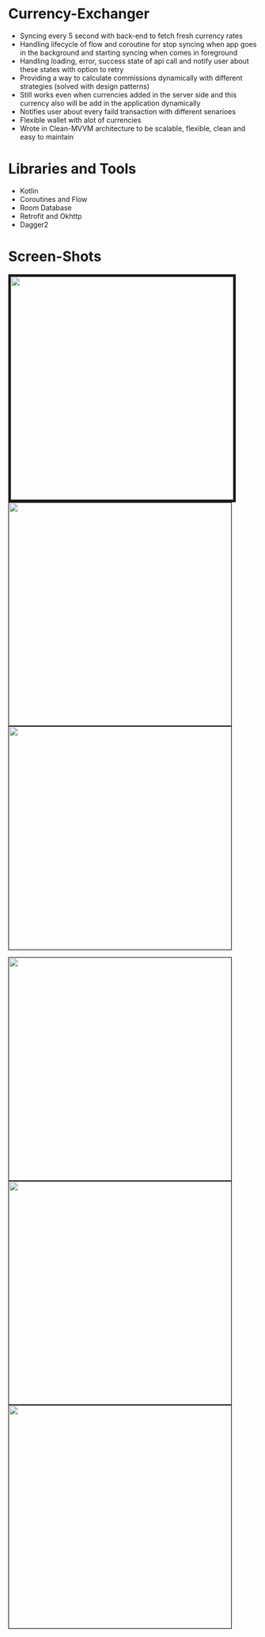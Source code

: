 # Currency-Exchanger
* Syncing every 5 second with back-end to fetch fresh currency rates
* Handling lifecycle of flow and coroutine for stop syncing when app goes in the background and starting syncing when comes in foreground
* Handling loading, error, success state of api call and notify user about these states with option to retry
* Providing a way to calculate commissions dynamically with different strategies (solved with design patterns)
* Still works even when currencies added in the server side and this currency also will be add in the application dynamically
* Notifies user about every faild transaction with different senarioes
* Flexible wallet with alot of currencies
* Wrote in Clean-MVVM architecture to be scalable, flexible, clean and easy to maintain

# Libraries and Tools
* Kotlin
* Coroutines and Flow
* Room Database
* Retrofit and Okhttp
* Dagger2

# Screen-Shots
<p> <img height="450" src="https://user-images.githubusercontent.com/52744015/164037933-eaddde99-384c-409c-9319-89a842e9169b.jpg" border="5" />
<img height="450" src="https://user-images.githubusercontent.com/52744015/164038199-1e8be482-c63a-4ff6-9412-ceb2ef146368.jpg" border="1"/>
<img height="450" src="https://user-images.githubusercontent.com/52744015/164038375-b4b59587-a29d-4f3f-a97b-84a2b15f7062.jpg" border="1"/> </p>
<p> <img height="450" src="https://user-images.githubusercontent.com/52744015/164038521-6a40d876-af8f-4fd0-81fe-064e92fcbf92.jpg" border="1"/>
<img height="450" src="https://user-images.githubusercontent.com/52744015/164038661-0e195618-cb27-4f7a-b862-ffbce8be6535.jpg" border="1"/>
<img height="450" src="https://user-images.githubusercontent.com/52744015/164038853-c235fa60-8722-4548-8af1-c2b9a8d838e4.jpg" border="1"/> </p>
